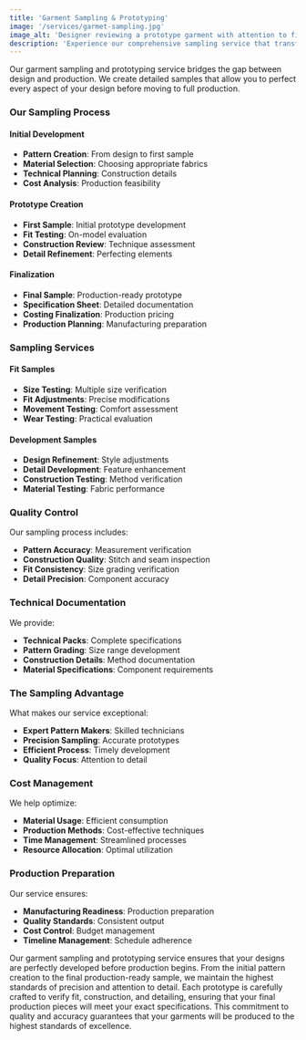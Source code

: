 ```yaml
---
title: 'Garment Sampling & Prototyping'
image: '/services/garmet-sampling.jpg'
image_alt: 'Designer reviewing a prototype garment with attention to fit and construction details'
description: 'Experience our comprehensive sampling service that transforms your designs into perfect prototypes, ensuring every detail meets your exact specifications.'
---
```


Our garment sampling and prototyping service bridges the gap between design and production. We create detailed samples that allow you to perfect every aspect of your design before moving to full production.

### Our Sampling Process

#### Initial Development

- **Pattern Creation**: From design to first sample
- **Material Selection**: Choosing appropriate fabrics
- **Technical Planning**: Construction details
- **Cost Analysis**: Production feasibility

#### Prototype Creation

- **First Sample**: Initial prototype development
- **Fit Testing**: On-model evaluation
- **Construction Review**: Technique assessment
- **Detail Refinement**: Perfecting elements

#### Finalization

- **Final Sample**: Production-ready prototype
- **Specification Sheet**: Detailed documentation
- **Costing Finalization**: Production pricing
- **Production Planning**: Manufacturing preparation

### Sampling Services

#### Fit Samples

- **Size Testing**: Multiple size verification
- **Fit Adjustments**: Precise modifications
- **Movement Testing**: Comfort assessment
- **Wear Testing**: Practical evaluation

#### Development Samples

- **Design Refinement**: Style adjustments
- **Detail Development**: Feature enhancement
- **Construction Testing**: Method verification
- **Material Testing**: Fabric performance

### Quality Control

Our sampling process includes:

- **Pattern Accuracy**: Measurement verification
- **Construction Quality**: Stitch and seam inspection
- **Fit Consistency**: Size grading verification
- **Detail Precision**: Component accuracy

### Technical Documentation

We provide:

- **Technical Packs**: Complete specifications
- **Pattern Grading**: Size range development
- **Construction Details**: Method documentation
- **Material Specifications**: Component requirements

### The Sampling Advantage

What makes our service exceptional:

- **Expert Pattern Makers**: Skilled technicians
- **Precision Sampling**: Accurate prototypes
- **Efficient Process**: Timely development
- **Quality Focus**: Attention to detail

### Cost Management

We help optimize:

- **Material Usage**: Efficient consumption
- **Production Methods**: Cost-effective techniques
- **Time Management**: Streamlined processes
- **Resource Allocation**: Optimal utilization

### Production Preparation

Our service ensures:

- **Manufacturing Readiness**: Production preparation
- **Quality Standards**: Consistent output
- **Cost Control**: Budget management
- **Timeline Management**: Schedule adherence

Our garment sampling and prototyping service ensures that your designs are perfectly developed before production begins. From the initial pattern creation to the final production-ready sample, we maintain the highest standards of precision and attention to detail. Each prototype is carefully crafted to verify fit, construction, and detailing, ensuring that your final production pieces will meet your exact specifications. This commitment to quality and accuracy guarantees that your garments will be produced to the highest standards of excellence.

